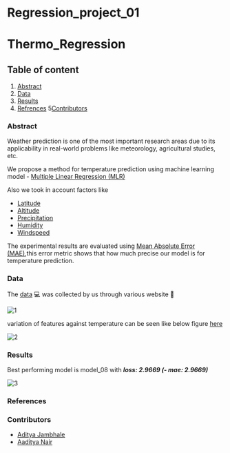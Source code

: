 # Regression_project_01
# Thermo_Regression

## Table of content
1. [Abstract](https://github.com/Chandu106/Regression_project_01/blob/main/README.md#abstract)
2. [Data](https://github.com/Chandu106/Regression_project_01/blob/main/README.md#data)
3. [Results](https://github.com/Chandu106/Regression_project_01/blob/main/README.md#results)
4. [Refrences](https://github.com/Chandu106/Regression_project_01/blob/main/README.md#references) 
5[Contributors](https://github.com/Chandu106/Regression_project_01/blob/main/README.md#contributors)
### Abstract
Weather prediction is one of the most important research areas due to its applicability in real-world problems like meteorology, agricultural studies, etc.

We propose a method for temperature prediction using machine learning model - [Multiple Linear Regression (MLR)](https://en.wikipedia.org/wiki/Linear_regression)

 Also we took in account factors like 
* [Latitude](https://en.wikipedia.org/wiki/Latitude)
* [Altitude](https://en.wikipedia.org/wiki/Altitude)
* [Precipitation](https://en.wikipedia.org/wiki/Precipitation)
* [Humidity](https://en.wikipedia.org/wiki/Humidity)
* [Windspeed](https://en.wikipedia.org/wiki/Windspeed)

The experimental results are evaluated using  [Mean Absolute Error (MAE)](),this error metric shows that how much precise our model is for temperature prediction.

### Data

The [data](https://github.com/adijams01/thermo_regression_01/blob/main/thermodynamics_csv.csv) :computer: was collected by us through various website :scroll:


![1](https://user-images.githubusercontent.com/92617405/201166911-e191cfae-9f35-485d-b866-b1a36624b994.jpeg)

variation of features against temperature can be seen like below figure [here](https://github.com/adijams01/thermo_regression_01/blob/main/Data_Graphs.ipynb)


![2](https://user-images.githubusercontent.com/92617405/201166975-2aa14538-7689-4ab1-9e1d-ccc18874c209.jpeg)



### Results

Best performing model is model_08 with **_loss: 2.9669 (- mae: 2.9669)_**


![3](https://user-images.githubusercontent.com/92617405/201166844-686d3a3d-75b5-4a37-a55d-8aceb94085c4.jpeg)


### References


### Contributors
* [Aditya Jambhale](https://github.com/adijams01)
* [Aaditya Nair](https://github.com/ad5454)
